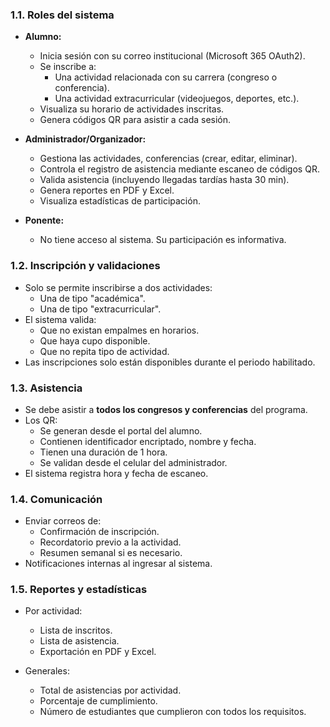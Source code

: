 
### 1.1. Roles del sistema

- **Alumno:**
    - Inicia sesión con su correo institucional (Microsoft 365 OAuth2).
    - Se inscribe a:
        - Una actividad relacionada con su carrera (congreso o conferencia).
        - Una actividad extracurricular (videojuegos, deportes, etc.).
    - Visualiza su horario de actividades inscritas.
    - Genera códigos QR para asistir a cada sesión.
- **Administrador/Organizador:**
    - Gestiona las actividades, conferencias (crear, editar, eliminar).
    - Controla el registro de asistencia mediante escaneo de códigos QR.
    - Valida asistencia (incluyendo llegadas tardías hasta 30 min).
    - Genera reportes en PDF y Excel.
    - Visualiza estadísticas de participación.

- **Ponente:**
    - No tiene acceso al sistema. Su participación es informativa.

### 1.2. Inscripción y validaciones

- Solo se permite inscribirse a dos actividades:
    - Una de tipo "académica".
    - Una de tipo "extracurricular".
- El sistema valida:
    - Que no existan empalmes en horarios.
    - Que haya cupo disponible.
    - Que no repita tipo de actividad.
- Las inscripciones solo están disponibles durante el periodo habilitado.
    

### 1.3. Asistencia
- Se debe asistir a **todos los congresos y conferencias** del programa.
- Los QR:
    - Se generan desde el portal del alumno.
    - Contienen identificador encriptado, nombre y fecha.
    - Tienen una duración de 1 hora.
    - Se validan desde el celular del administrador.
- El sistema registra hora y fecha de escaneo.
    

### 1.4. Comunicación
- Enviar correos de:
    - Confirmación de inscripción.
    - Recordatorio previo a la actividad.
    - Resumen semanal si es necesario.
- Notificaciones internas al ingresar al sistema.
    

### 1.5. Reportes y estadísticas

- Por actividad:
    - Lista de inscritos.
    - Lista de asistencia.
    - Exportación en PDF y Excel.
        
- Generales:
    - Total de asistencias por actividad.
    - Porcentaje de cumplimiento.
    - Número de estudiantes que cumplieron con todos los requisitos.